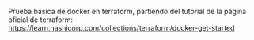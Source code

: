 Prueba básica de docker en terraform, partiendo del tutorial de la página oficial de terraform: https://learn.hashicorp.com/collections/terraform/docker-get-started